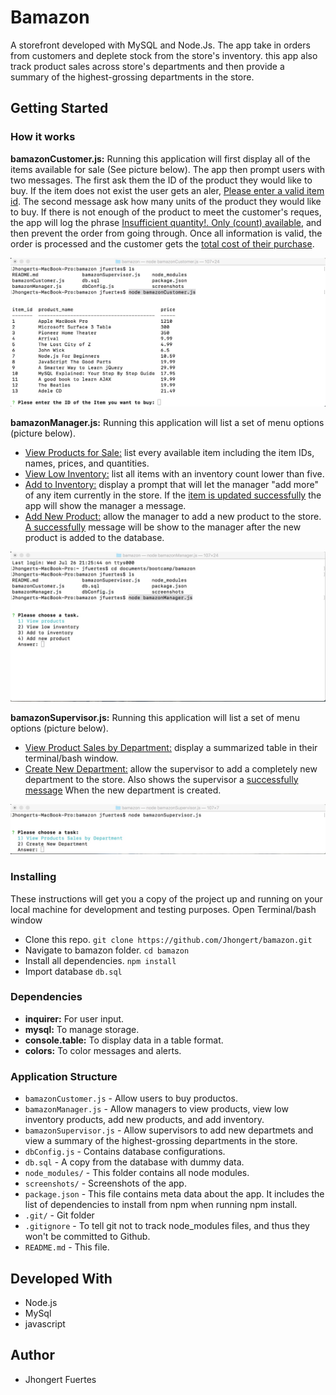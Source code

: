 # Bamazon
A storefront developed with MySQL and Node.Js. The app take in orders from customers and deplete stock from the store's inventory. this app also track product sales across store's departments and then provide a summary of the highest-grossing departments in the store.

## Getting Started
### How it works

**bamazonCustomer.js:** 
Running this application will first display all of the items available for sale (See picture below). The app then prompt 
users with two messages. The first ask them the ID of the product they would like to buy. If the item does not exist the user gets an aler, [Please enter a valid item id](https://github.com/Jhongert/bamazon/blob/master/screenshots/bc_alert.jpeg?raw=true). The second message ask how many units of the product they would like to buy. If there is not enough of the product to meet the customer's reques, the app will log the phrase [Insufficient quantity!. Only (count) available](https://github.com/Jhongert/bamazon/blob/master/screenshots/bc_alert2.jpeg?raw=true), and then prevent the order from going through. Once all information is valid, the order is processed and the customer gets the [total cost of their purchase](https://github.com/Jhongert/bamazon/blob/master/screenshots/bcmsg.jpeg?raw=true).

![Bamazon Customer](https://github.com/Jhongert/bamazon/blob/master/screenshots/bcustomer.jpeg?raw=true)

**bamazonManager.js:**  Running this application will list a set of menu options (picture below).
- [View Products for Sale:](https://github.com/Jhongert/bamazon/blob/master/screenshots/bm_view_products.jpeg?raw=true) list every available item including the item IDs, names, prices, and quantities.
- [View Low Inventory:](https://github.com/Jhongert/bamazon/blob/master/screenshots/bm_low_inv.jpeg?raw=true) list all items with an inventory count lower than five.
- [Add to Inventory:](https://github.com/Jhongert/bamazon/blob/master/screenshots/bm_add_inv.jpeg?raw=true) display a prompt that will let the manager "add more" of any item currently in the store. If the [item is updated successfully](https://github.com/Jhongert/bamazon/blob/master/screenshots/bm_add_inv_sus.jpeg?raw=true) the app will show the manager a message.
- [Add New Product:](https://github.com/Jhongert/bamazon/blob/master/screenshots/bm_add_product.jpeg?raw=true) allow the manager to add a new product to the store. [A successfully](https://github.com/Jhongert/bamazon/blob/master/screenshots/bm_add_prod-sus.jpeg?raw=true) message will be show to the manager after the new product is added to the database.

![Bamazon Manager](https://github.com/Jhongert/bamazon/blob/master/screenshots/bmanager.jpeg?raw=true)

**bamazonSupervisor.js:**  Running this application will list a set of menu options (picture below).
- [View Product Sales by Department:](https://github.com/Jhongert/bamazon/blob/master/screenshots/bs_view_sales.jpeg?raw=true) display a summarized table in their terminal/bash window.
- [Create New Department:](https://github.com/Jhongert/bamazon/blob/master/screenshots/bs_add_depart.jpeg?raw=true) allow the supervisor to add a completely new department to the store. Also shows the supervisor a [successfully message](https://github.com/Jhongert/bamazon/blob/master/screenshots/bs_added_depart.jpeg?raw=true) When the new department is created.

![Bamazon Supervisor](https://github.com/Jhongert/bamazon/blob/master/screenshots/bsupervisor.jpeg?raw=true)

### Installing
These instructions will get you a copy of the project up and running on your local machine for development and testing purposes.
Open Terminal/bash window
- Clone this repo. `git clone https://github.com/Jhongert/bamazon.git`
- Navigate to bamazon folder. `cd bamazon`
- Install all dependencies. `npm install`
- Import database `db.sql`

### Dependencies
- **inquirer:** For user input.
- **mysql:** To manage storage.
- **console.table:** To display data in a table format.
- **colors:** To color messages and alerts.

### Application Structure
- `bamazonCustomer.js` - Allow users to buy productos.
- `bamazonManager.js` - Allow managers to view products, view low inventory products, add new products, and add inventory.
- `bamazonSupervisor.js` - Allow supervisors to add new departmets and view a summary of the highest-grossing departments in the store.
- `dbConfig.js` - Contains database configurations.
- `db.sql` - A copy from the database with dummy data.
- `node_modules/` - This folder contains all node modules.
- `screenshots/` - Screenshots of the app.
- `package.json` - This file contains meta data about the app. It includes the list of dependencies to install from npm when running npm install.
- `.git/` - Git folder
- `.gitignore` - To tell git not to track node_modules files, and thus they won't be committed to Github. 
- `README.md` - This file.

## Developed With
- Node.js
- MySql
- javascript

## Author
- Jhongert Fuertes

